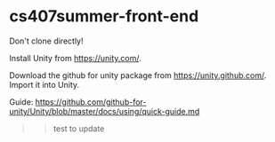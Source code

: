 # cs407summer-front-end

Don't clone directly!

Install Unity from https://unity.com/.

Download the github for unity package from https://unity.github.com/. Import it into Unity.

Guide: https://github.com/github-for-unity/Unity/blob/master/docs/using/quick-guide.md

>> test to update
